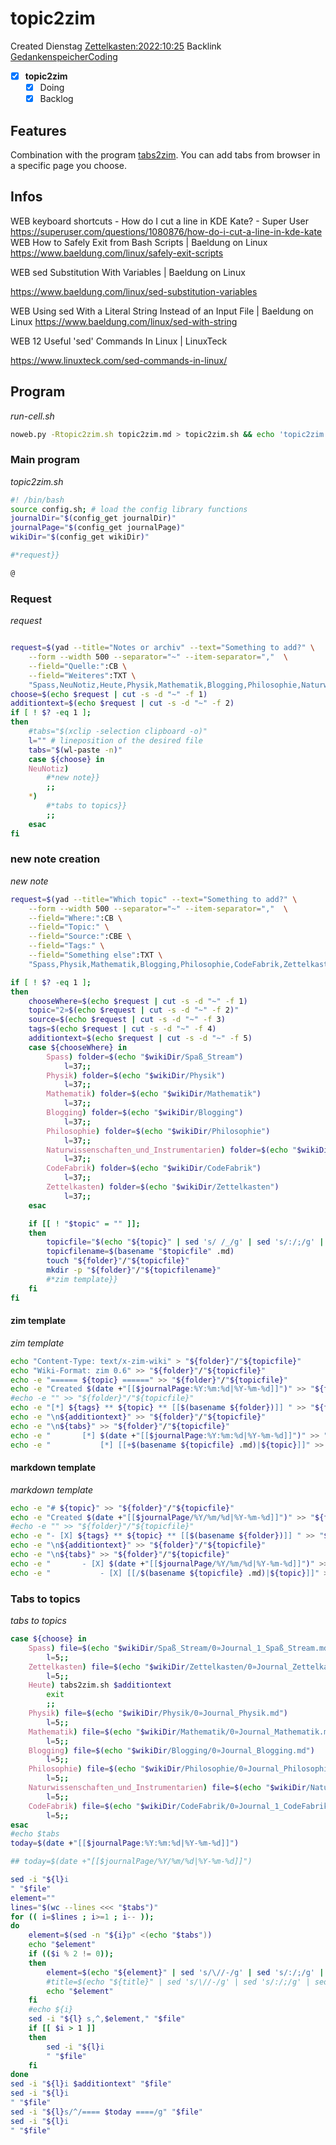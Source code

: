 # topic2zim
Created Dienstag [Zettelkasten:2022:10:25]()
Backlink [GedankenspeicherCoding](../GedankenspeicherCoding.md)

- [X] **topic2zim**
	- [X] Doing
	- [X] Backlog

## Features

Combination with the program [tabs2zim](tabs2zim.md).
You can add tabs from browser in a specific page you choose.


## Infos

WEB keyboard shortcuts - How do I cut a line in KDE Kate? - Super User
https://superuser.com/questions/1080876/how-do-i-cut-a-line-in-kde-kate
WEB How to Safely Exit from Bash Scripts | Baeldung on Linux
https://www.baeldung.com/linux/safely-exit-scripts


WEB sed Substitution With Variables | Baeldung on Linux

https://www.baeldung.com/linux/sed-substitution-variables

WEB Using sed With a Literal String Instead of an Input File | Baeldung on Linux
https://www.baeldung.com/linux/sed-with-string

WEB 12 Useful 'sed' Commands In Linux | LinuxTeck

https://www.linuxteck.com/sed-commands-in-linux/

## Program

*run-cell.sh*
```bash
noweb.py -Rtopic2zim.sh topic2zim.md > topic2zim.sh && echo 'topic2zim.sh' && date
```

### Main program

*topic2zim.sh*
```bash
#! /bin/bash
source config.sh; # load the config library functions
journalDir="$(config_get journalDir)"
journalPage="$(config_get journalPage)"
wikiDir="$(config_get wikiDir)"

#*request}}

@
```

### Request

*request*
```bash

request=$(yad --title="Notes or archiv" --text="Something to add?" \
	--form --width 500 --separator="~" --item-separator=","  \
	--field="Quelle:":CB \
	--field="Weiteres":TXT \
	"Spass,NeuNotiz,Heute,Physik,Mathematik,Blogging,Philosophie,Naturwissenschaften_und_Instrumentarien,CodeFabrik,Zettelkasten" "")
choose=$(echo $request | cut -s -d "~" -f 1)
additiontext=$(echo $request | cut -s -d "~" -f 2)
if [ ! $? -eq 1 ]; 
then
	#tabs="$(xclip -selection clipboard -o)"
	l="" # lineposition of the desired file
	tabs="$(wl-paste -n)"
	case ${choose} in
	NeuNotiz)
		#*new note}}
		;;
	*)
		#*tabs to topics}}
		;;
	esac
fi
```

### new note creation


*new note*
```bash
request=$(yad --title="Which topic" --text="Something to add?" \
	--form --width 500 --separator="~" --item-separator=","  \
	--field="Where:":CB \
	--field="Topic:" \
	--field="Source:":CBE \
	--field="Tags:" \
	--field="Something else":TXT \
	"Spass,Physik,Mathematik,Blogging,Philosophie,CodeFabrik,Zettelkasten" "Topicname" "Internet,Christian Gößl," "" "$additiontext")

if [ ! $? -eq 1 ];
then
	chooseWhere=$(echo $request | cut -s -d "~" -f 1)
	topic="2»$(echo $request | cut -s -d "~" -f 2)"
	source=$(echo $request | cut -s -d "~" -f 3)
	tags=$(echo $request | cut -s -d "~" -f 4)
	additiontext=$(echo $request | cut -s -d "~" -f 5)
	case ${chooseWhere} in
		Spass) folder=$(echo "$wikiDir/Spaß_Stream")
			l=37;;
		Physik) folder=$(echo "$wikiDir/Physik")
			l=37;;
		Mathematik) folder=$(echo "$wikiDir/Mathematik")
			l=37;;
		Blogging) folder=$(echo "$wikiDir/Blogging")
			l=37;;
		Philosophie) folder=$(echo "$wikiDir/Philosophie")
			l=37;;
		Naturwissenschaften_und_Instrumentarien) folder=$(echo "$wikiDir/Naturwissenschaften_und_Instrumentarien")
			l=37;;
		CodeFabrik) folder=$(echo "$wikiDir/CodeFabrik")
			l=37;;
		Zettelkasten) folder=$(echo "$wikiDir/Zettelkasten")
			l=37;;
	esac

	if [[ ! "$topic" = "" ]];
	then
		topicfile="$(echo "${topic}" | sed 's/ /_/g' | sed 's/:/;/g' | sed -e "s/'/_/g" | sed 's/\"//g'|  sed 's/&/n/g' | sed 's/|//g' | sed 's/\[/(/g' | sed 's/\]/)/g' | sed 's/@/at/g' | sed 's/¦//g' | sed 's/?/.ß/g').md"
		topicfilename=$(basename "$topicfile" .md)
		touch "${folder}"/"${topicfile}"
		mkdir -p "${folder}"/"${topicfilename}"
		#*zim template}}
	fi
fi
```


#### zim template


*zim template*
```bash
echo "Content-Type: text/x-zim-wiki" > "${folder}"/"${topicfile}"
echo "Wiki-Format: zim 0.6" >> "${folder}"/"${topicfile}"
echo -e "====== ${topic} ======" >> "${folder}"/"${topicfile}"
echo -e "Created $(date +"[[$journalPage:%Y:%m:%d|%Y-%m-%d]]")" >> "${folder}"/"${topicfile}"
#echo -e "" >> "${folder}"/"${topicfile}"
echo -e "[*] ${tags} ** ${topic} ** [[$(basename ${folder})]] " >> "${folder}"/"${topicfile}"
echo -e "\n${additiontext}" >> "${folder}"/"${topicfile}"
echo -e "\n${tabs}" >> "${folder}"/"${topicfile}"
echo -e "		[*] $(date +"[[$journalPage:%Y:%m:%d|%Y-%m-%d]]")" >> "${folder}".md
echo -e "			[*] [[+$(basename ${topicfile} .md)|${topic}]]" >> "$folder".md
```


#### markdown template


*markdown template*
```bash
echo -e "# ${topic}" >> "${folder}"/"${topicfile}"
echo -e "Created $(date +"[[$journalPage/%Y/%m/%d|%Y-%m-%d]]")" >> "${folder}"/"${topicfile}"
#echo -e "" >> "${folder}"/"${topicfile}"
echo -e "- [X] ${tags} ** ${topic} ** [[$(basename ${folder})]] " >> "${folder}"/"${topicfile}"
echo -e "\n${additiontext}" >> "${folder}"/"${topicfile}"
echo -e "\n${tabs}" >> "${folder}"/"${topicfile}"
echo -e "		- [X] $(date +"[[$journalPage/%Y/%m/%d|%Y-%m-%d]]")" >> "${folder}".md
echo -e "			- [X] [[/$(basename ${topicfile} .md)|${topic}]]" >> "$folder".md
```

### Tabs to topics

*tabs to topics*
```bash
case ${choose} in
	Spass) file=$(echo "$wikiDir/Spaß_Stream/0»Journal_1_Spaß_Stream.md")
		l=5;;
	Zettelkasten) file=$(echo "$wikiDir/Zettelkasten/0»Journal_Zettelkasten.md")
		l=5;;
	Heute) tabs2zim.sh $additiontext
		exit
		;;
	Physik) file=$(echo "$wikiDir/Physik/0»Journal_Physik.md")
		l=5;;
	Mathematik) file=$(echo "$wikiDir/Mathematik/0»Journal_Mathematik.md")
		l=5;;
	Blogging) file=$(echo "$wikiDir/Blogging/0»Journal_Blogging.md")
		l=5;;
	Philosophie) file=$(echo "$wikiDir/Philosophie/0»Journal_Philosophie.md")
		l=5;;
	Naturwissenschaften_und_Instrumentarien) file=$(echo "$wikiDir/Naturwissenschaften_und_Instrumentarien/0»Journal_Naturwissenschaften_und_Instrumentarien.md")
		l=5;;
	CodeFabrik) file=$(echo "$wikiDir/CodeFabrik/0»Journal_1_CodeFabrik.md")
		l=5;;
esac
#echo $tabs
today=$(date +"[[$journalPage:%Y:%m:%d|%Y-%m-%d]]")

## today=$(date +"[[$journalPage/%Y/%m/%d|%Y-%m-%d]]")

sed -i "${l}i
" "$file"
element=""
lines="$(wc --lines <<< "$tabs")"
for (( i=$lines ; i>=1 ; i-- ));
do
	element=$(sed -n "${i}p" <(echo "$tabs"))
	echo "$element"
	if (($i % 2 != 0));
	then
		element=$(echo "${element}" | sed 's/\//-/g' | sed 's/:/;/g' | sed 's/:/;/g' | sed "s/|/;/g" | sed "s/·/;/g" | sed "s/💤/;/g")
		#title=$(echo "${title}" | sed 's/\//-/g' | sed 's/:/;/g' | sed "s/|/;/g" | sed "s/·/;/g" | sed "s/💤/;/g")
		echo "$element"
	fi
	#echo ${i}
	sed -i "${l} s,^,$element," "$file"
	if [[ $i > 1 ]]
	then
		sed -i "${l}i
		" "$file"
	fi
done
sed -i "${l}i $additiontext" "$file"
sed -i "${l}i
" "$file"
sed -i "${l}s/^/==== $today ====/g" "$file"
sed -i "${l}i
" "$file"
```
